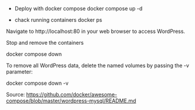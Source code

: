 - Deploy with docker compose
docker compose up -d

- chack running containers
docker ps


Navigate to http://localhost:80 in your web browser to access WordPress.


Stop and remove the containers

docker compose down

To remove all WordPress data, delete the named volumes by passing the -v parameter:

docker compose down -v

Source: https://github.com/docker/awesome-compose/blob/master/wordpress-mysql/README.md